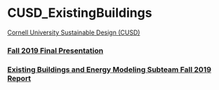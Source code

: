 # CUSD_ExistingBuildings
[Cornell University Sustainable Design (CUSD)](https://cusd.cornell.edu/)

### [Fall 2019 Final Presentation](https://docs.google.com/presentation/d/1bhtaN5JpcXFP_30vcwp4uFNxil4tCDAmhRJFKjQ_DZc/edit#slide=id.p)


### [Existing Buildings and Energy Modeling Subteam Fall 2019 Report](https://drive.google.com/file/d/1jPt0FT6GTk89qRLSGnCncDFOveiT-0ES/view?usp=sharing)
